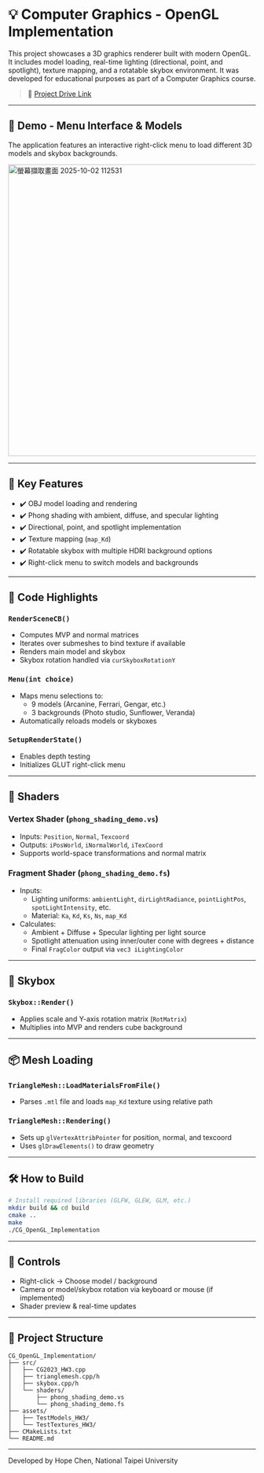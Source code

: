 # 💡 Computer Graphics - OpenGL Implementation

This project showcases a 3D graphics renderer built with modern OpenGL. It includes model loading, real-time lighting (directional, point, and spotlight), texture mapping, and a rotatable skybox environment. It was developed for educational purposes as part of a Computer Graphics course.

> 🔗 [Project Drive Link](https://drive.google.com/file/d/1zaOoxtrSPdpZ3LsEyvuvA54merhzsLGV/view?usp=sharing)

---

## 📸 Demo - Menu Interface & Models

The application features an interactive right-click menu to load different 3D models and skybox backgrounds.

<img width="586" height="593" alt="螢幕擷取畫面 2025-10-02 112531" src="https://github.com/user-attachments/assets/51e1851c-23f6-4037-8e05-bb3a3a02f700" />


---

## 📁 Key Features

- ✔️ OBJ model loading and rendering
- ✔️ Phong shading with ambient, diffuse, and specular lighting
- ✔️ Directional, point, and spotlight implementation
- ✔️ Texture mapping (`map_Kd`)
- ✔️ Rotatable skybox with multiple HDRI background options
- ✔️ Right-click menu to switch models and backgrounds

---

## 🧱 Code Highlights

### `RenderSceneCB()`
- Computes MVP and normal matrices
- Iterates over submeshes to bind texture if available
- Renders main model and skybox
- Skybox rotation handled via `curSkyboxRotationY`

### `Menu(int choice)`
- Maps menu selections to:
  - 9 models (Arcanine, Ferrari, Gengar, etc.)
  - 3 backgrounds (Photo studio, Sunflower, Veranda)
- Automatically reloads models or skyboxes

### `SetupRenderState()`
- Enables depth testing
- Initializes GLUT right-click menu

---

## 🧵 Shaders

### Vertex Shader (`phong_shading_demo.vs`)
- Inputs: `Position`, `Normal`, `Texcoord`
- Outputs: `iPosWorld`, `iNormalWorld`, `iTexCoord`
- Supports world-space transformations and normal matrix

### Fragment Shader (`phong_shading_demo.fs`)
- Inputs:
  - Lighting uniforms: `ambientLight`, `dirLightRadiance`, `pointLightPos`, `spotLightIntensity`, etc.
  - Material: `Ka`, `Kd`, `Ks`, `Ns`, `map_Kd`
- Calculates:
  - Ambient + Diffuse + Specular lighting per light source
  - Spotlight attenuation using inner/outer cone with degrees + distance
  - Final `FragColor` output via `vec3 iLightingColor`

---

## 🧊 Skybox

### `Skybox::Render()`
- Applies scale and Y-axis rotation matrix (`RotMatrix`)
- Multiplies into MVP and renders cube background

---

## 📦 Mesh Loading

### `TriangleMesh::LoadMaterialsFromFile()`
- Parses `.mtl` file and loads `map_Kd` texture using relative path

### `TriangleMesh::Rendering()`
- Sets up `glVertexAttribPointer` for position, normal, and texcoord
- Uses `glDrawElements()` to draw geometry

---

## 🛠 How to Build

```bash
# Install required libraries (GLFW, GLEW, GLM, etc.)
mkdir build && cd build
cmake ..
make
./CG_OpenGL_Implementation
```

---

## 🧪 Controls

- Right-click → Choose model / background
- Camera or model/skybox rotation via keyboard or mouse (if implemented)
- Shader preview & real-time updates

---

## 🧱 Project Structure

```
CG_OpenGL_Implementation/
├── src/
│   ├── CG2023_HW3.cpp
│   ├── trianglemesh.cpp/h
│   ├── skybox.cpp/h
│   └── shaders/
│       ├── phong_shading_demo.vs
│       └── phong_shading_demo.fs
├── assets/
│   ├── TestModels_HW3/
│   └── TestTextures_HW3/
├── CMakeLists.txt
└── README.md
```

---

Developed by Hope Chen, National Taipei University
